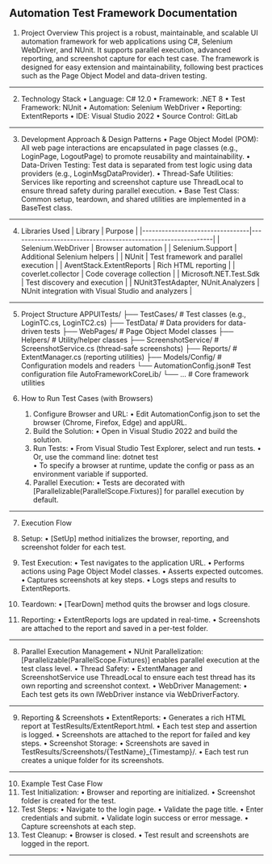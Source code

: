 Automation Test Framework Documentation
---
1. Project Overview
This project is a robust, maintainable, and scalable UI automation framework for web applications using C#, Selenium WebDriver, and NUnit. It supports parallel execution, advanced reporting, and screenshot capture for each test case. The framework is designed for easy extension and maintainability, following best practices such as the Page Object Model and data-driven testing.
---
2. Technology Stack
  •	Language: C# 12.0
  •	Framework: .NET 8
  •	Test Framework: NUnit
  •	Automation: Selenium WebDriver
  •	Reporting: ExtentReports
  •	IDE: Visual Studio 2022
  •	Source Control: GitLab
---
3. Development Approach & Design Patterns
  •	Page Object Model (POM):
       All web page interactions are encapsulated in page classes (e.g., LoginPage, LogoutPage) to promote reusability and maintainability.
  •	Data-Driven Testing:
      Test data is separated from test logic using data providers (e.g., LoginMsgDataProvider).
  •	Thread-Safe Utilities:
      Services like reporting and screenshot capture use ThreadLocal<T> to ensure thread safety during parallel execution.
  •	Base Test Class:
      Common setup, teardown, and shared utilities are implemented in a BaseTest class.
---
4. Libraries Used
  | Library                        | Purpose                                                      |
  |---------------------------------|--------------------------------------------------------------| | Selenium.WebDriver              | Browser automation
  | | Selenium.Support                | Additional Selenium helpers                                  | | NUnit                           | Test framework and parallel execution
  | | AventStack.ExtentReports        | Rich HTML reporting                                          | | coverlet.collector              | Code coverage collection
  | | Microsoft.NET.Test.Sdk          | Test discovery and execution                                 | | NUnit3TestAdapter, NUnit.Analyzers
  | NUnit integration with Visual Studio and analyzers        |
---

5. Project Structure
  APPUITests/
    ├── TestCases/           # Test classes (e.g., LoginTC.cs, LoginTC2.cs)
    ├── TestData/            # Data providers for data-driven tests
    ├── WebPages/            # Page Object Model classes
    ├── Helpers/             # Utility/helper classes
    ├── ScreenshotService/   # ScreenshotService.cs (thread-safe screenshots)
    ├── Reports/             # ExtentManager.cs (reporting utilities)
    ├── Models/Config/       # Configuration models and readers
    └── AutomationConfig.json# Test configuration file
  AutoFrameworkCoreLib/
    └── ...                  # Core framework utilities

6. How to Run Test Cases (with Browsers)
    1.	Configure Browser and URL:
      •	  Edit AutomationConfig.json to set the browser (Chrome, Firefox, Edge) and appURL.
    2.	Build the Solution:
      •	Open in Visual Studio 2022 and build the solution.
    3.	Run Tests:
      •	From Visual Studio Test Explorer, select and run tests.
      •	Or, use the command line:
         dotnet test       
      •	To specify a browser at runtime, update the config or pass as an environment variable if supported.
    4.	Parallel Execution:
      •	Tests are decorated with [Parallelizable(ParallelScope.Fixtures)] for parallel execution by default.
---

7. Execution Flow
   
  1.	Setup:
    •	[SetUp] method initializes the browser, reporting, and screenshot folder for each test.
  
  2.	Test Execution:
    •	Test navigates to the application URL.
    •	Performs actions using Page Object Model classes.
    •	Asserts expected outcomes.
    •	Captures screenshots at key steps.
    •	Logs steps and results to ExtentReports.
  
  3.	Teardown:
    •	  [TearDown] method quits the browser and logs closure.
  
  4.	Reporting:
    •	ExtentReports logs are updated in real-time.
    •	Screenshots are attached to the report and saved in a per-test folder.
---
8. Parallel Execution Management
  •	NUnit Parallelization:
  [Parallelizable(ParallelScope.Fixtures)] enables parallel execution at the test class level.
  •	Thread Safety:
  •	ExtentManager and ScreenshotService use ThreadLocal<T> to ensure each test thread has its own reporting and screenshot context.
  •	WebDriver Management:
  •	Each test gets its own IWebDriver instance via WebDriverFactory.
---
9. Reporting & Screenshots
  •	ExtentReports:
  •	Generates a rich HTML report at TestResults/ExtentReport.html.
  •	Each test step and assertion is logged.
  •	Screenshots are attached to the report for failed and key steps.
  •	Screenshot Storage:
  •	Screenshots are saved in TestResults/Screenshots/{TestName}_{Timestamp}/.
  •	Each test run creates a unique folder for its screenshots.
---

10. Example Test Case Flow
  1.	Test Initialization:
    •	Browser and reporting are initialized.
    •	Screenshot folder is created for the test.
  2.	Test Steps:
    •	Navigate to the login page.
    •	Validate the page title.
    •	Enter credentials and submit.
    •	Validate login success or error message.
    •	Capture screenshots at each step.
  3.	Test Cleanup:
    •	Browser is closed.
    •	Test result and screenshots are logged in the report.
---
